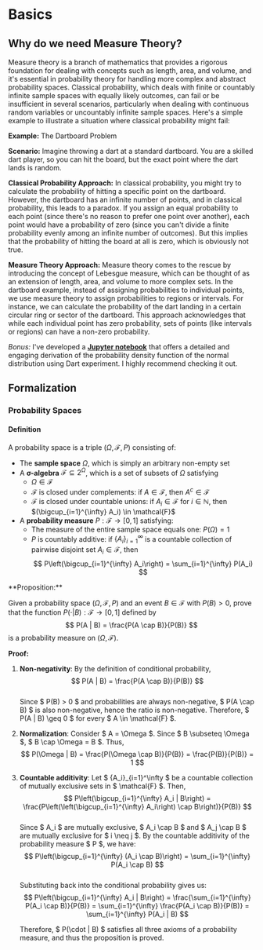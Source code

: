 # Basics

## Why do we need Measure Theory?

<div style={{ textAlign: 'justify' }}>
Measure theory is a branch of mathematics that provides a rigorous foundation for dealing with concepts such as length, area, and volume, and it's essential in probability theory for handling more complex and abstract probability spaces. Classical probability, which deals with finite or countably infinite sample spaces with equally likely outcomes, can fail or be insufficient in several scenarios, particularly when dealing with continuous random variables or uncountably infinite sample spaces. Here's a simple example to illustrate a situation where classical probability might fail:

**Example:** The Dartboard Problem


**Scenario:** Imagine throwing a dart at a standard dartboard. You are a skilled dart player, so you can hit the board, but the exact point where the dart lands is random.

**Classical Probability Approach:** In classical probability, you might try to calculate the probability of hitting a specific point on the dartboard. However, the dartboard has an infinite number of points, and in classical probability, this leads to a paradox. If you assign an equal probability to each point (since there's no reason to prefer one point over another), each point would have a probability of zero (since you can't divide a finite probability evenly among an infinite number of outcomes). But this implies that the probability of hitting the board at all is zero, which is obviously not true.

**Measure Theory Approach:** Measure theory comes to the rescue by introducing the concept of Lebesgue measure, which can be thought of as an extension of length, area, and volume to more complex sets. In the dartboard example, instead of assigning probabilities to individual points, we use measure theory to assign probabilities to regions or intervals. For instance, we can calculate the probability of the dart landing in a certain circular ring or sector of the dartboard. This approach acknowledges that while each individual point has zero probability, sets of points (like intervals or regions) can have a non-zero probability.

*Bonus:* I've developed a [**Jupyter notebook**](https://macropy.com/Notebooks_Courses/docs/jnb/pdf_derivation) that offers a detailed and engaging derivation of the probability density function of the normal distribution using Dart experiment. I highly recommend checking it out.
</div>

## Formalization

### Probability Spaces

#### Definition

A probability space is a triple $(\Omega, \mathcal{F}, P)$ consisting of:

- The **sample space** $\Omega$, which is simply an arbitrary non-empty set
- A $\boldsymbol{\sigma}$**-algebra** $\mathcal{F} \subseteq 2^{\Omega}$, which is a set of subsets of $\Omega$ satisfying
  - $\Omega \in \mathcal{F}$
  - $\mathcal{F}$ is closed under complements: if $A \in \mathcal{F}$, then $A^c \in \mathcal{F}$
  - $\mathcal{F}$ is closed under countable unions: if $A_i \in \mathcal{F}$ for $i \in \mathbb{N}$, then $(\bigcup_{i=1}^{\infty} A_i) \in \mathcal{F}$
- A **probability measure** $P : \mathcal{F} \rightarrow [0, 1]$ satisfying:
  - The measure of the entire sample space equals one: $P(\Omega) = 1$
  - $P$ is countably additive: if $\{A_i\}_{i=1}^{\infty}$ is a countable collection of pairwise disjoint set $A_i \in \mathcal{F}$, then 
    $$
    P\left(\bigcup_{i=1}^{\infty} A_i\right) = \sum_{i=1}^{\infty} P(A_i)
    $$

<div style={{ border: '1px solid black', padding: '10px', textAlign:'justify' }}>
**Proposition:**

Given a probability space $(\Omega, \mathcal{F}, P)$ and an event $B \in \mathcal{F}$ with $P(B) > 0$, prove that the function $P(\cdot | B): \mathcal{F} \to [0, 1]$ defined by 
$$
P(A | B) = \frac{P(A \cap B)}{P(B)}
$$
is a probability measure on $(\Omega, \mathcal{F})$.

**Proof:**

1. **Non-negativity**: By the definition of conditional probability,  
   $$
   P(A | B) = \frac{P(A \cap B)}{P(B)}
   $$  
   Since $ P(B) > 0 $ and probabilities are always non-negative, $ P(A \cap B) $ is also non-negative, hence the ratio is non-negative. Therefore, $ P(A | B) \geq 0 $ for every $ A \in \mathcal{F} $.

2. **Normalization**: Consider $ A = \Omega $. Since $ B \subseteq \Omega $, $ B \cap \Omega = B $. Thus,  
   $$
   P(\Omega | B) = \frac{P(\Omega \cap B)}{P(B)} = \frac{P(B)}{P(B)} = 1
   $$

3. **Countable additivity**: Let $ \{A_i\}_{i=1}^\infty $ be a countable collection of mutually exclusive sets in $ \mathcal{F} $. Then,  
   $$
   P\left(\bigcup_{i=1}^{\infty} A_i | B\right) = \frac{P\left(\left(\bigcup_{i=1}^{\infty} A_i\right) \cap B\right)}{P(B)}
   $$  
   Since $ A_i $ are mutually exclusive, $ A_i \cap B $ and $ A_j \cap B $ are mutually exclusive for $ i \neq j $. By the countable additivity of the probability measure $ P $, we have:  
   $$
   P\left(\bigcup_{i=1}^{\infty} (A_i \cap B)\right) = \sum_{i=1}^{\infty} P(A_i \cap B)
   $$  
   Substituting back into the conditional probability gives us:  
   $$
   P\left(\bigcup_{i=1}^{\infty} A_i | B\right) = \frac{\sum_{i=1}^{\infty} P(A_i \cap B)}{P(B)} = \sum_{i=1}^{\infty} \frac{P(A_i \cap B)}{P(B)} = \sum_{i=1}^{\infty} P(A_i | B)
   $$

    Therefore, $ P(\cdot | B) $ satisfies all three axioms of a probability measure, and thus the proposition is proved.
</div>
